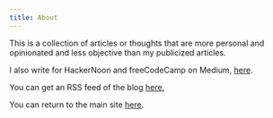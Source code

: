 ```yaml
---
title: About
---
```


This is a collection of articles or thoughts that are more personal and opinionated and less objective than my publicized articles.

I also write for HackerNoon and freeCodeCamp on Medium, [here](https://medium.com/@jonluca).

You can get an RSS feed of the blog <a href="/feed.xml">here.</a>

You can return to the main site [here](https://jonlu.ca).

